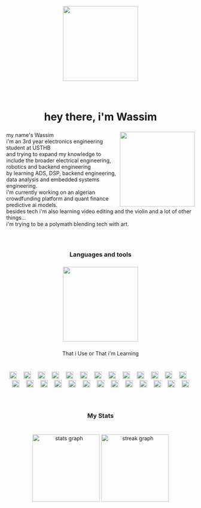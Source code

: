 <div align="center">
  <img height="200" src="https://media1.tenor.com/m/tn_MOQB9pV4AAAAC/tony-tonylife.gif"  />
</div>

###

<br clear="both">

<h1 align="center">hey there, i'm Wassim</h1>

###

<img align="right" height="200" src="https://media1.tenor.com/m/yoYEgCaeUdgAAAAd/computer-anime.gif"  />

###

<p align="left">my name's Wassim<br>i'm an 3rd year electronics engineering student at USTHB<br>and trying to expand my knowledge to include the broader electrical engineering, robotics and backend engineering<br>by learning ADS, DSP, backend engineering, data analysis and embedded systems engineering. <br>i'm currently working on an algerian crowdfunding platform and quant finance predictive ai models.<br>besides tech i'm also learning video editing and the violin and a lot of other things...<br>i'm trying to be a polymath blending tech with art.</p>

###

<br clear="both">

<h3 align="center">Languages and tools</h3>

###

<div align="center">
  <img height="200" src="https://img1.picmix.com/output/pic/normal/5/7/4/2/11892475_50987.gif"  />
</div>

###

<p align="center">That i Use or That i'm Learning</p>

###

<br clear="both">

<div align="center">
  <img src="https://cdn.simpleicons.org/anaconda/44A833" height="20" alt="anaconda logo"  />
  <img width="10" />
  <img src="https://cdn.jsdelivr.net/gh/devicons/devicon/icons/arduino/arduino-original.svg" height="20" alt="arduino logo"  />
  <img width="10" />
  <img src="https://cdn.simpleicons.org/c++/00599C" height="20" alt="cplusplus logo"  />
  <img width="10" />
  <img src="https://cdn.simpleicons.org/css3/1572B6" height="20" alt="css3 logo"  />
  <img width="10" />
  <img src="https://cdn.simpleicons.org/django/092E20" height="20" alt="django logo"  />
  <img width="10" />
  <img src="https://cdn.simpleicons.org/git/F05032" height="20" alt="git logo"  />
  <img width="10" />
  <img src="https://cdn.simpleicons.org/github/181717" height="20" alt="github logo"  />
  <img width="10" />
  <img src="https://cdn.simpleicons.org/googlecloud/4285F4" height="20" alt="googlecloud logo"  />
  <img width="10" />
  <img src="https://cdn.simpleicons.org/html5/E34F26" height="20" alt="html5 logo"  />
  <img width="10" />
  <img src="https://cdn.simpleicons.org/javascript/F7DF1E" height="20" alt="javascript logo"  />
  <img width="10" />
  <img src="https://cdn.jsdelivr.net/gh/devicons/devicon/icons/kaggle/kaggle-original.svg" height="20" alt="kaggle logo"  />
  <img width="10" />
  <img src="https://cdn.simpleicons.org/linux/FCC624" height="20" alt="linux logo"  />
  <img width="10" />
  <img src="https://cdn.jsdelivr.net/gh/devicons/devicon/icons/matlab/matlab-original.svg" height="20" alt="matlab logo"  />
  <img width="10" />
  <img src="https://cdn.simpleicons.org/mongodb/47A248" height="20" alt="mongodb logo"  />
  <img width="10" />
  <img src="https://cdn.simpleicons.org/nodedotjs/339933" height="20" alt="nodejs logo"  />
  <img width="10" />
  <img src="https://cdn.simpleicons.org/numpy/013243" height="20" alt="numpy logo"  />
  <img width="10" />
  <img src="https://cdn.simpleicons.org/opencv/5C3EE8" height="20" alt="opencv logo"  />
  <img width="10" />
  <img src="https://cdn.simpleicons.org/pandas/150458" height="20" alt="pandas logo"  />
  <img width="10" />
  <img src="https://cdn.simpleicons.org/python/3776AB" height="20" alt="python logo"  />
  <img width="10" />
  <img src="https://cdn.simpleicons.org/raspberrypi/A22846" height="20" alt="raspberrypi logo"  />
  <img width="10" />
  <img src="https://cdn.jsdelivr.net/gh/devicons/devicon/icons/tensorflow/tensorflow-original.svg" height="20" alt="tensorflow logo"  />
  <img width="10" />
  <img src="https://cdn.simpleicons.org/typescript/3178C6" height="20" alt="typescript logo"  />
  <img width="10" />
  <img src="https://cdn.jsdelivr.net/gh/devicons/devicon/icons/vscode/vscode-original.svg" height="20" alt="vscode logo"  />
  <img width="10" />
  <img src="https://cdn.simpleicons.org/ros/22314E" height="20" alt="ros logo"  />
  <img width="10" />
  <img src="https://cdn.simpleicons.org/jupyter/F37626" height="20" alt="jupyter logo"  />
  <img width="10" />
  <img src="https://cdn.simpleicons.org/mysql/4479A1" height="20" alt="mysql logo"  />
</div>

###

<br clear="both">

<h3 align="center">My Stats</h3>

###

<br clear="both">

<div align="center">
  <img src="https://github-readme-stats.vercel.app/api?username=WRH-05&hide_title=false&hide_rank=false&show_icons=true&include_all_commits=false&count_private=true&disable_animations=false&theme=github_dark&locale=en&hide_border=true&order=1&custom_title=my%20meaningless%20numbers" height="180" alt="stats graph"  />
  <img src="https://streak-stats.demolab.com?user=WRH-05&locale=en&mode=weekly&theme=github_dark&hide_border=true&border_radius=5&order=3" height="180" alt="streak graph"  />
</div>
